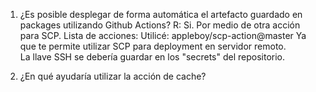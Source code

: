 1. ¿Es posible desplegar de forma automática el artefacto guardado en
packages utilizando Github Actions?
R: Si. Por medio de otra acción para SCP.
Lista de acciones:
	Utilicé: appleboy/scp-action@master
	Ya que te permite utilizar SCP para deployment en servidor remoto.		
La llave SSH se debería guardar en los "secrets" del repositorio.

2. ¿En qué ayudaría utilizar la acción de cache?

